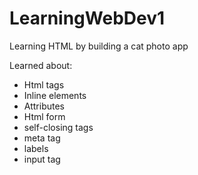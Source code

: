 # LearningWebDev1
Learning HTML by building a cat photo app

Learned about:
  - Html tags
  - Inline elements
  - Attributes
  - Html form
  - self-closing tags
  - meta tag
  - labels
  - input tag
